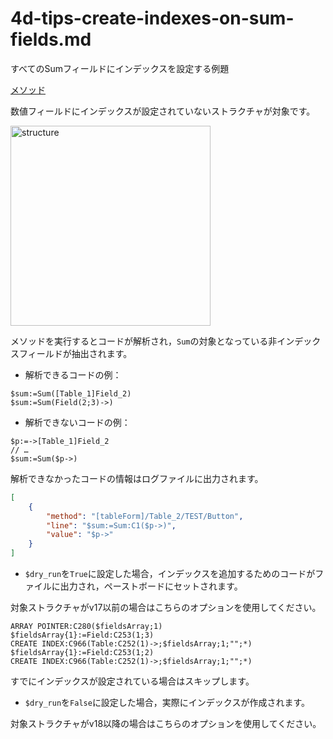 # 4d-tips-create-indexes-on-sum-fields.md
すべてのSumフィールドにインデックスを設定する例題

[メソッド](https://github.com/4D-JP/4d-tips-create-indexes-on-sum-fields/blob/main/v18/set_index_for_sum/Project/Sources/Methods/TEST.4dm)

数値フィールドにインデックスが設定されていないストラクチャが対象です。

<img width="320" alt="structure" src="https://user-images.githubusercontent.com/10509075/103191665-234a1600-4919-11eb-8dce-849a3b8447d0.png">

メソッドを実行するとコードが解析され，`Sum`の対象となっている非インデックスフィールドが抽出されます。

* 解析できるコードの例：

```4d
$sum:=Sum([Table_1]Field_2)
$sum:=Sum(Field(2;3)->)
```

* 解析できないコードの例：

```4d
$p:=->[Table_1]Field_2
// …
$sum:=Sum($p->)
```

解析できなかったコードの情報はログファイルに出力されます。

```json
[
	{
		"method": "[tableForm]/Table_2/TEST/Button",
		"line": "$sum:=Sum:C1($p->)",
		"value": "$p->"
	}
]
```

* `$dry_run`を`True`に設定した場合，インデックスを追加するためのコードがファイルに出力され，ペーストボードにセットされます。

対象ストラクチャがv17以前の場合はこちらのオプションを使用してください。

```4d
ARRAY POINTER:C280($fieldsArray;1)
$fieldsArray{1}:=Field:C253(1;3)
CREATE INDEX:C966(Table:C252(1)->;$fieldsArray;1;"";*)
$fieldsArray{1}:=Field:C253(1;2)
CREATE INDEX:C966(Table:C252(1)->;$fieldsArray;1;"";*)
```

すでにインデックスが設定されている場合はスキップします。

* `$dry_run`を`False`に設定した場合，実際にインデックスが作成されます。

対象ストラクチャがv18以降の場合はこちらのオプションを使用してください。
